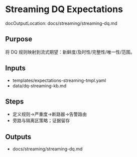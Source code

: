 # Streaming DQ Expectations

docOutputLocation: docs/streaming/streaming-dq.md

## Purpose

将 DQ 规则映射到流式期望：新鲜度/及时性/完整性/唯一性/范围。

## Inputs

- templates/expectations-streaming-tmpl.yaml
- data/dq-streaming-kb.md

## Steps

- 定义规则→严重度→断路器→告警路由
- 旁路与隔离区策略；证据留存

## Outputs

- docs/streaming/streaming-dq.md
